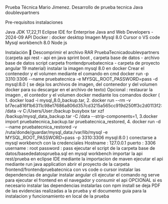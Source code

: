 Prueba Técnica Mario Jimenez. Desarrollo de prueba tecnica Java doublevpartners

Pre-requisitos instalaciones

Java JDK 17,22,11
Eclipse IDE for Enterprise Java and Web Developers - 2024-09 API
Docker : docker desktop
Imagen Mysql 8.0
Cursor o VS code
Mysql workbench 8.0
Node js

Instalación 🔧
Descomprimir el archivo RAR PruebaTecnicadoublevpartners (carpeta api rest - api en java sprint boot , carpeta base de datos - archivo base de datos script carpeta frontendpruebatecnica - carpeta de proyecto angular 19 material)
instalar la imagen mysql 8.0 en docker
Crear el contenedor y el volumen mediante el comando en cmd docker run -p 3310:3306 --name pruebatecnica -e MYSQL_ROOT_PASSWORD=pass -d mysql:8.0 ( se deja los archivos de imagen, del contenedor y del volumen docker para su descargar en el archivo de texto)
Opcional : restaurar la imagen , el contedor y el volumen docker mediante los comandos docker ( 1. docker load -i mysql_8.0_backup.tar, 2. docker run --rm -v bf7eca816f1b6311c98e17686a806d357cd3215a565cc919d250ff3c2d0113f2:/data -v C:/Users/User:/backup busybox tar xzf /backup/mysql_data_backup.tar -C /data --strip-components=1, 3.docker import pruebatecnica_backup.tar pruebatecnica_restored, 4. docker run -d --name pruebatecnica_restored -v /ruta/donde/guardar/mysql_data:/var/lib/mysql -e MYSQL_ROOT_PASSWORD=pass -p 3310:3306 mysql:8.0 )
conectarse a mysql workbench con la credenciales Hostname : 127.0.0.1 puerto : 3306 username : root password : pass
ejecutar el script de la carpeta base de datos/basededatosprueba.sql en mysql workbench
importar la api rest/prueba en eclipse IDE mediante la importacion de maven
ejecutar el api mediante run java application
abrir el proyecto de la carpeta frontend/frontendpruebatecnica con vs code o cursor
instalar las dependencias de angular
instalar angular cli
ejecutar el comando ng serve para ejecutar el frontend en el navegador y consumir el api OPCIONAL si es necesario instalar las dependencias instalarlas con npm install
se deja PDF de las evidencias realizadas a la prueba y el documento guia para la instalacion y funcionamiento en local de la prueba
